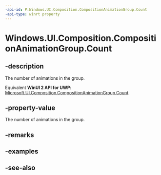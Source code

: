 ```yaml
---
-api-id: P:Windows.UI.Composition.CompositionAnimationGroup.Count
-api-type: winrt property
---
```


<!-- Property syntax
public int Count { get; }
-->

# Windows.UI.Composition.CompositionAnimationGroup.Count

## -description
The number of animations in the group.

Equivalent **WinUI 2 API for UWP**: [Microsoft.UI.Composition.CompositionAnimationGroup.Count](/windows/winui/api/microsoft.ui.composition.compositionanimationgroup.count).

## -property-value
The number of animations in the group.

## -remarks

## -examples

## -see-also
